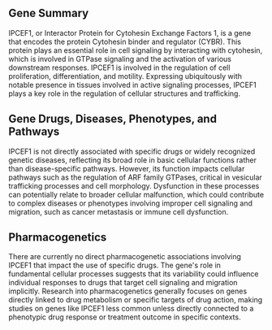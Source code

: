 ## Gene Summary
IPCEF1, or Interactor Protein for Cytohesin Exchange Factors 1, is a gene that encodes the protein Cytohesin binder and regulator (CYBR). This protein plays an essential role in cell signaling by interacting with cytohesin, which is involved in GTPase signaling and the activation of various downstream responses. IPCEF1 is involved in the regulation of cell proliferation, differentiation, and motility. Expressing ubiquitously with notable presence in tissues involved in active signaling processes, IPCEF1 plays a key role in the regulation of cellular structures and trafficking.

## Gene Drugs, Diseases, Phenotypes, and Pathways
IPCEF1 is not directly associated with specific drugs or widely recognized genetic diseases, reflecting its broad role in basic cellular functions rather than disease-specific pathways. However, its function impacts cellular pathways such as the regulation of ARF family GTPases, critical in vesicular trafficking processes and cell morphology. Dysfunction in these processes can potentially relate to broader cellular malfunction, which could contribute to complex diseases or phenotypes involving improper cell signaling and migration, such as cancer metastasis or immune cell dysfunction.

## Pharmacogenetics
There are currently no direct pharmacogenetic associations involving IPCEF1 that impact the use of specific drugs. The gene's role in fundamental cellular processes suggests that its variability could influence individual responses to drugs that target cell signaling and migration implicitly. Research into pharmacogenetics generally focuses on genes directly linked to drug metabolism or specific targets of drug action, making studies on genes like IPCEF1 less common unless directly connected to a phenotypic drug response or treatment outcome in specific contexts.